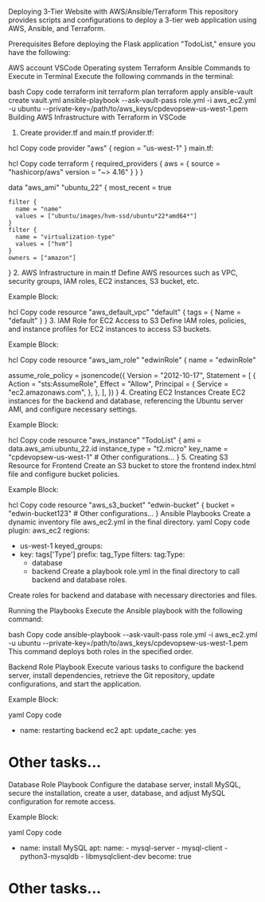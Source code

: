 Deploying 3-Tier Website with AWS/Ansible/Terraform
This repository provides scripts and configurations to deploy a 3-tier web application using AWS, Ansible, and Terraform.

Prerequisites
Before deploying the Flask application "TodoList," ensure you have the following:

AWS account
VSCode
Operating system
Terraform
Ansible
Commands to Execute in Terminal
Execute the following commands in the terminal:

bash
Copy code
terraform init
terraform plan
terraform apply
ansible-vault create vault.yml
ansible-playbook --ask-vault-pass role.yml -i aws_ec2.yml -u ubuntu --private-key=/path/to/aws_keys/cpdevopsew-us-west-1.pem
Building AWS Infrastructure with Terraform in VSCode
1. Create provider.tf and main.tf
provider.tf:

hcl
Copy code
provider "aws" {
    region = "us-west-1"
}
main.tf:

hcl
Copy code
terraform {
    required_providers {
        aws = {
            source  = "hashicorp/aws"
            version = "~> 4.16"
        }
    }
}

data "aws_ami" "ubuntu_22" {
    most_recent = true

    filter {
      name = "name"
      values = ["ubuntu/images/hvm-ssd/ubuntu*22*amd64*"]
    }
    filter {
      name = "virtualization-type"
      values = ["hvm"]
    }
    owners = ["amazon"]
}
2. AWS Infrastructure in main.tf
Define AWS resources such as VPC, security groups, IAM roles, EC2 instances, S3 bucket, etc.

Example Block:

hcl
Copy code
resource "aws_default_vpc" "default" {
    tags = {
      Name = "default"
    }
}
3. IAM Role for EC2 Access to S3
Define IAM roles, policies, and instance profiles for EC2 instances to access S3 buckets.

Example Block:

hcl
Copy code
resource "aws_iam_role" "edwinRole" {
  name = "edwinRole"

  assume_role_policy = jsonencode({
    Version = "2012-10-17",
    Statement = [
      {
        Action = "sts:AssumeRole",
        Effect = "Allow",
        Principal = {
          Service = "ec2.amazonaws.com",
        },
      },
    ],
  })
}
4. Creating EC2 Instances
Create EC2 instances for the backend and database, referencing the Ubuntu server AMI, and configure necessary settings.

Example Block:

hcl
Copy code
resource "aws_instance" "TodoList" {
    ami           = data.aws_ami.ubuntu_22.id
    instance_type = "t2.micro"
    key_name      = "cpdevopsew-us-west-1"
    # Other configurations...
}
5. Creating S3 Resource for Frontend
Create an S3 bucket to store the frontend index.html file and configure bucket policies.

Example Block:

hcl
Copy code
resource "aws_s3_bucket" "edwin-bucket" {
    bucket = "edwin-bucket123"
    # Other configurations...
}
Ansible Playbooks
Create a dynamic inventory file aws_ec2.yml in the final directory.
yaml
Copy code
plugin: aws_ec2
regions:
  - us-west-1
keyed_groups:
  - key: tags['Type']
    prefix: tag_Type
filters:
  tag:Type:
    - database
    - backend
Create a playbook role.yml in the final directory to call backend and database roles.

Create roles for backend and database with necessary directories and files.

Running the Playbooks
Execute the Ansible playbook with the following command:

bash
Copy code
ansible-playbook --ask-vault-pass role.yml -i aws_ec2.yml -u ubuntu --private-key=/path/to/aws_keys/cpdevopsew-us-west-1.pem
This command deploys both roles in the specified order.

Backend Role Playbook
Execute various tasks to configure the backend server, install dependencies, retrieve the Git repository, update configurations, and start the application.

Example Block:

yaml
Copy code
- name: restarting backend ec2
  apt:
   update_cache: yes
# Other tasks...
Database Role Playbook
Configure the database server, install MySQL, secure the installation, create a user, database, and adjust MySQL configuration for remote access.

Example Block:

yaml
Copy code
- name: install MySQL
  apt:
    name: 
      - mysql-server
      - mysql-client
      - python3-mysqldb
      - libmysqlclient-dev
  become: true
# Other tasks...
